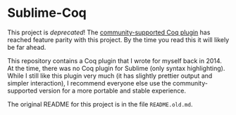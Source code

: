 # Sublime-Coq

This project is _deprecated_! The [community-supported Coq plugin](https://packagecontrol.io/packages/Coq) has reached feature parity with this project. By the time you read this it will likely be far ahead.

This repository contains a Coq plugin that I wrote for myself back in 2014. At the time, there was no Coq plugin for Sublime (only syntax highlighting). While I still like this plugin very much (it has slightly prettier output and simpler interaction), I recommend everyone else use the community-supported version for a more portable and stable experience.

The original README for this project is in the file `README.old.md`.
